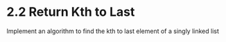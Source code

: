 # 2.2 Return Kth to Last

Implement an algorithm to find the kth to last element of a singly linked list
